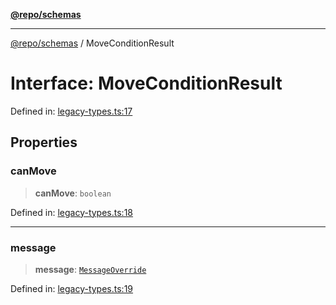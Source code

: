 [**@repo/schemas**](../README.md)

***

[@repo/schemas](../globals.md) / MoveConditionResult

# Interface: MoveConditionResult

Defined in: [legacy-types.ts:17](https://github.com/alexqguo/drinking-board-game-v3/blob/675bd7febb3071dfc3dca88ee4e9928e0ed24aab/packages/schemas/src/legacy-types.ts#L17)

## Properties

### canMove

> **canMove**: `boolean`

Defined in: [legacy-types.ts:18](https://github.com/alexqguo/drinking-board-game-v3/blob/675bd7febb3071dfc3dca88ee4e9928e0ed24aab/packages/schemas/src/legacy-types.ts#L18)

***

### message

> **message**: [`MessageOverride`](MessageOverride.md)

Defined in: [legacy-types.ts:19](https://github.com/alexqguo/drinking-board-game-v3/blob/675bd7febb3071dfc3dca88ee4e9928e0ed24aab/packages/schemas/src/legacy-types.ts#L19)
